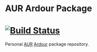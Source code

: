 # AUR Ardour Package

# [![Build Status]](https://travis-ci.com/aurbuilds/ardour)

Personal [AUR] [Ardour] package repository.

[Build Status]: https://travis-ci.com/aurbuilds/ardour.svg?branch=master
[AUR]:          https://aur.archlinux.org/packages/ardour-git/
[Ardour]:       https://github.com/Ardour/ardour
